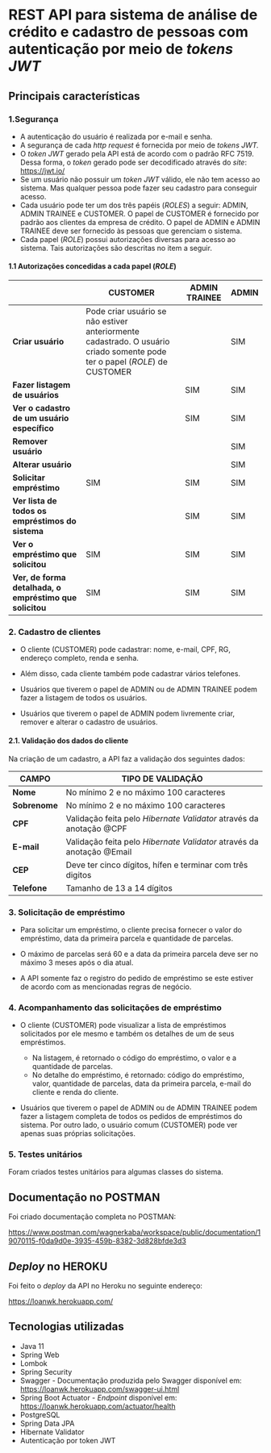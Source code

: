# REST API para sistema de análise de crédito e cadastro de pessoas com autenticação por meio de *tokens JWT*

## Principais características

### 1.Segurança

- A autenticação do usuário é realizada por e-mail e senha.
- A segurança de cada *http request* é fornecida por meio de *tokens JWT.*
- O *token JWT* gerado pela API está de acordo com o padrão RFC 7519. Dessa forma, o *token* gerado pode ser decodificado através do *site*: https://jwt.io/
- Se um usuário não possuir um *token JWT* válido, ele não tem acesso ao sistema. Mas qualquer pessoa pode fazer seu cadastro para conseguir acesso.
- Cada usuário pode ter um dos três papéis (*ROLES*) a seguir: ADMIN, ADMIN TRAINEE e CUSTOMER. O papel de CUSTOMER é fornecido por padrão aos clientes da empresa de crédito. O papel de ADMIN e ADMIN TRAINEE deve ser fornecido às pessoas que gerenciam o sistema.
- Cada papel (*ROLE*) possui autorizações diversas para acesso ao sistema. Tais autorizações são descritas no item a seguir.



#### 1.1 Autorizações concedidas a cada papel (*ROLE*)

|                                                         | **CUSTOMER**                                                 | **ADMIN TRAINEE** | **ADMIN** |
| ------------------------------------------------------- | ------------------------------------------------------------ | ----------------- | --------- |
| **Criar usuário**                                       | Pode criar usuário se não estiver anteriormente cadastrado. O usuário criado somente pode ter o papel (*ROLE*) de CUSTOMER |                   | SIM       |
| **Fazer listagem de usuários**                          |                                                              | SIM               | SIM       |
| **Ver o cadastro de um usuário específico**             |                                                              | SIM               | SIM       |
| **Remover usuário**                                     |                                                              |                   | SIM       |
| **Alterar usuário**                                     |                                                              |                   | SIM       |
| **Solicitar empréstimo**                                | SIM                                                          | SIM               | SIM       |
| **Ver lista de todos os empréstimos do sistema**        |                                                              | SIM               | SIM       |
| **Ver o empréstimo que solicitou**                      | SIM                                                          | SIM               | SIM       |
| **Ver, de forma detalhada, o empréstimo que solicitou** | SIM                                                          | SIM               | SIM       |



### **2. Cadastro de clientes**

- O cliente (CUSTOMER) pode cadastrar: nome, e-mail, CPF, RG, endereço completo, renda e senha.

- Além disso, cada cliente também pode cadastrar vários telefones.

- Usuários que tiverem o papel de ADMIN ou de ADMIN TRAINEE podem fazer a listagem de todos os usuários.

- Usuários que tiverem o papel de ADMIN podem livremente criar, remover e alterar o cadastro de usuários.

  

#### **2.1. Validação dos dados do cliente**

Na criação de um cadastro, a API faz a validação dos seguintes dados:

| **CAMPO**     | **TIPO DE VALIDAÇÃO**                                        |
| ------------- | ------------------------------------------------------------ |
| **Nome**      | No mínimo 2 e no máximo 100 caracteres                       |
| **Sobrenome** | No mínimo 2 e no máximo 100 caracteres                       |
| **CPF**       | Validação feita pelo *Hibernate Validator* através da anotação @CPF |
| **E-mail**    | Validação feita pelo *Hibernate Validator* através da anotação @Email |
| **CEP**       | Deve ter cinco dígitos, hífen e terminar com três digitos    |
| **Telefone**  | Tamanho de 13 a 14 dígitos                                   |



### **3.  Solicitação de empréstimo**

- Para solicitar um empréstimo, o cliente precisa fornecer o valor do empréstimo, data da primeira parcela e quantidade de parcelas.

- O máximo de parcelas será 60 e a data da primeira parcela deve ser no máximo 3 meses após o dia atual.

- A API somente faz o registro do pedido de empréstimo se este estiver de acordo com as mencionadas regras de negócio.

  

### **4.  Acompanhamento das solicitações de empréstimo**

- O cliente (CUSTOMER) pode visualizar a lista de empréstimos solicitados por ele mesmo e também os detalhes de um de seus empréstimos.
  - Na listagem, é retornado o código do empréstimo, o valor e a quantidade de parcelas.
  - No detalhe do empréstimo, é retornado: código do empréstimo, valor, quantidade de parcelas, data da primeira parcela, e-mail do cliente e renda do cliente.

- Usuários que tiverem o papel de ADMIN ou de ADMIN TRAINEE podem fazer a listagem completa de todos os  pedidos de empréstimos do sistema. Por outro lado, o usuário comum (CUSTOMER) pode ver apenas suas próprias solicitações.

  

### 5. Testes unitários

Foram criados testes unitários para algumas classes do sistema.




## **Documentação no POSTMAN**

Foi criado documentação completa no POSTMAN:

https://www.postman.com/wagnerkaba/workspace/public/documentation/19070115-f0da9d0e-3935-459b-8382-3d828bfde3d3


## *Deploy* no HEROKU

Foi feito o *deploy* da API no Heroku no seguinte endereço:

https://loanwk.herokuapp.com/



## **Tecnologias utilizadas**

- Java 11
- Spring Web
- Lombok
- Spring Security
- Swagger - Documentação produzida pelo Swagger disponível em: https://loanwk.herokuapp.com/swagger-ui.html
- Spring Boot Actuator - *Endpoint* disponível em: https://loanwk.herokuapp.com/actuator/health
- PostgreSQL
- Spring Data JPA
- Hibernate Validator
- Autenticação por token JWT

